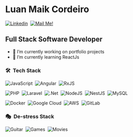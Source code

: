 
# Luan Maik Cordeiro

[![Linkedin](https://img.shields.io/badge/-Connect-blue?style=flat-square&logo=Linkedin&logoColor=white&link=https://www.linkedin.com/in/luan-maik-786444142/)](https://www.linkedin.com/in/luan-maik-786444142/)&nbsp;
[![Mail Me!](https://img.shields.io/badge/-Contact%20Me!-c14438?style=flat-square&logo=Gmail&logoColor=white&link=mailto:luanmaik1994@gmail.com)](mailto:luanmaik1994@gmail.com)

## Full Stack Software Developer

- 🔭 I’m currently working on portfolio projects
- 🌱 I’m currently learning ReactJs

### 🛠 &nbsp;Tech Stack
![JavaScript](https://img.shields.io/badge/javascript-%23323330.svg?style=flat&logo=javascript&logoColor=%23F7DF1E)&nbsp;
![Angular](https://img.shields.io/badge/angular-%23DD0031.svg?style=flat&logo=angular&logoColor=white)&nbsp;
![RxJS](https://img.shields.io/badge/rxjs-%23B7178C.svg?style=flat&logo=reactivex&logoColor=white)

![PHP](https://img.shields.io/badge/php-%23777BB4.svg?style=flat&logo=php&logoColor=white)&nbsp;
![Laravel](https://img.shields.io/badge/laravel-%23FF2D20.svg?style=flat&logo=laravel&logoColor=white)&nbsp;
![.Net](https://img.shields.io/badge/.NET-5C2D91?style=flat&logo=.net&logoColor=white)&nbsp;
![NodeJS](https://img.shields.io/badge/node.js-6DA55F?style=flat&logo=node.js&logoColor=white)&nbsp;
![NestJS](https://img.shields.io/badge/nestjs-%23E0234E.svg?style=flat&logo=nestjs&logoColor=white)&nbsp;
![MySQL](https://img.shields.io/badge/mysql-%2300f.svg?style=flat&logo=mysql&logoColor=white)&nbsp;

![Docker](https://img.shields.io/badge/docker-%230db7ed.svg?style=flat&logo=docker&logoColor=white)&nbsp;
![Google Cloud](https://img.shields.io/badge/GoogleCloud-%234285F4.svg?style=flat&logo=google-cloud&logoColor=white)&nbsp;
![AWS](https://img.shields.io/badge/AWS-%23FF9900.svg?style=flat&logo=amazon-aws&logoColor=white)&nbsp;
![GitLab](https://img.shields.io/badge/gitlab-%23181717.svg?style=flat&logo=gitlab&logoColor=white)&nbsp;

### 🎭 &nbsp;De-stress Stack
![Guitar](https://img.shields.io/badge/%F0%9F%8E%B8%20Play%20guitar-lightgrey)&nbsp;
![Games](https://img.shields.io/badge/%F0%9F%8E%AE%20Games-lightgrey)&nbsp;
![Movies](https://img.shields.io/badge/%F0%9F%8E%A5%20Movies-lightgrey)&nbsp;

